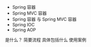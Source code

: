 * Spring 容器
* Spring MVC 容器
* Spring 容器 与 Spring MVC 容器
* Spring IOC
* Spring AOP


是什么？
简要流程
具体包括什么
使用案例